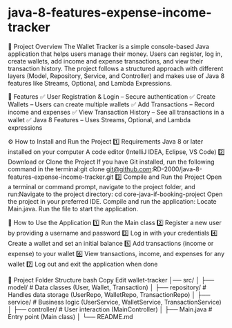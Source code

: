 # java-8-features-expense-income-tracker

📌 Project Overview
The Wallet Tracker is a simple console-based Java application that helps users manage their money. Users can register, log in, create wallets, add income and expense transactions, and view their transaction history. The project follows a structured approach with different layers (Model, Repository, Service, and Controller) and makes use of Java 8 features like Streams, Optional, and Lambda Expressions.

🌟 Features
✅ User Registration & Login – Secure authentication
✅ Create Wallets – Users can create multiple wallets
✅ Add Transactions – Record income and expenses
✅ View Transaction History – See all transactions in a wallet
✅ Java 8 Features – Uses Streams, Optional, and Lambda expressions

⚙️ How to Install and Run the Project
1️⃣ Requirements
Java 8 or later installed on your computer
A code editor (IntelliJ IDEA, Eclipse, VS Code)
2️⃣ Download or Clone the Project
If you have Git installed, run the following command in the terminal:git clone git@github.com:RD-2000/java-8-features-expense-income-tracker.git
3️⃣ Compile and Run the Project
Open a terminal or command prompt, navigate to the project folder, and run:Navigate to the project directory:
cd core-java-if-booking-project
Open the project in your preferred IDE.
Compile and run the application:
Locate Main.java.
Run the file to start the application.

📌 How to Use the Application
1️⃣ Run the Main class
2️⃣ Register a new user by providing a username and password
3️⃣ Log in with your credentials
4️⃣ Create a wallet and set an initial balance
5️⃣ Add transactions (income or expense) to your wallet
6️⃣ View transactions, income, and expenses for any wallet
7️⃣ Log out and exit the application when done

📌 Project Folder Structure
bash
Copy
Edit
wallet-tracker
│── src/
│   ├── model/            # Data classes (User, Wallet, Transaction)
│   ├── repository/       # Handles data storage (UserRepo, WalletRepo, TransactionRepo)
│   ├── service/          # Business logic (UserService, WalletService, TransactionService)
│   ├── controller/       # User interaction (MainController)
│   ├── Main.java         # Entry point (Main class)
│
└── README.md

